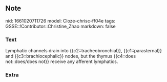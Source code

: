 ## Note
nid: 1661020711726
model: Cloze-chrisc-ff04e
tags: GSSE::!Contributor::Christine_Zhao
markdown: false

### Text
<div>
  <div>
    <div>
      Lymphatic channels drain into {{c2::tracheobronchial}},
      {{c1::parasternal}} and {{c3::brachiocephalic}} nodes, but
      the thymus {{c4::does not::does/does not}} receive any
      afferent lymphatics.
    </div>
  </div>
</div>

### Extra

